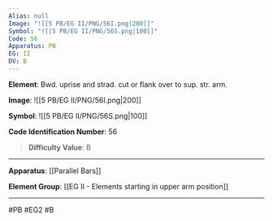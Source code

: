 ```yaml
---
Alias: null
Image: "![[5 PB/EG II/PNG/56I.png|200]]"
Symbol: "![[5 PB/EG II/PNG/56S.png|100]]"
Code: 56
Apparatus: PB
EG: II
DV: B
---
```

**Element**: Bwd. uprise and strad. cut or flank over to sup. str. arm.

**Image**:
![[5 PB/EG II/PNG/56I.png|200]]

**Symbol**:
![[5 PB/EG II/PNG/56S.png|100]]

**Code Identification Number**: 56

>**Difficulty Value**: B

___
**Apparatus**: [[Parallel Bars]]

**Element Group**: [[EG II -  Elements starting in upper arm position]]
___
#PB #EG2 #B
